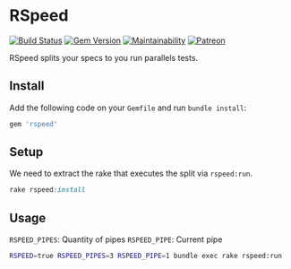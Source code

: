 # RSpeed

[![Build Status](https://travis-ci.org/wbotelhos/rspeed.svg)](https://travis-ci.org/wbotelhos/rspeed)
[![Gem Version](https://badge.fury.io/rb/rspeed.svg)](https://badge.fury.io/rb/rspeed)
[![Maintainability](https://api.codeclimate.com/v1/badges/cc5efe8b06bc1d5e9e8a/maintainability)](https://codeclimate.com/github/wbotelhos/rspeed/maintainability)
[![Patreon](https://img.shields.io/badge/donate-%3C3-brightgreen.svg)](https://www.patreon.com/wbotelhos)

RSpeed splits your specs to you run parallels tests.

## Install

Add the following code on your `Gemfile` and run `bundle install`:

```ruby
gem 'rspeed'
```

## Setup

We need to extract the rake that executes the split via `rspeed:run`.

```ruby
rake rspeed:install
```

## Usage

`RSPEED_PIPES`: Quantity of pipes
`RSPEED_PIPE`: Current pipe

```sh
RSPEED=true RSPEED_PIPES=3 RSPEED_PIPE=1 bundle exec rake rspeed:run
```
